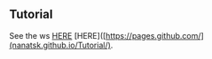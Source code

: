 ## Tutorial
See the ws [HERE](nanatsk.github.io/Tutorial/)
[HERE]([https://pages.github.com/](nanatsk.github.io/Tutorial/).
